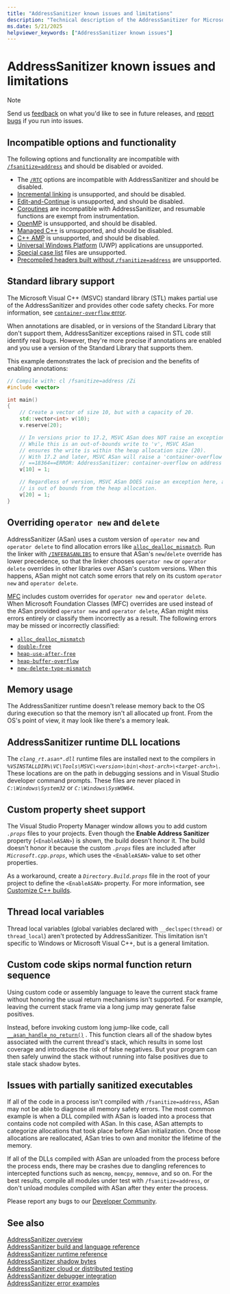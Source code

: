 ```yaml
---
title: "AddressSanitizer known issues and limitations"
description: "Technical description of the AddressSanitizer for Microsoft C/C++ known issues."
ms.date: 5/21/2025
helpviewer_keywords: ["AddressSanitizer known issues"]
---
```


# AddressSanitizer known issues and limitations

> [!NOTE]
> Send us [feedback](https://aka.ms/vsfeedback/browsecpp) on what you'd like to see in future releases, and [report bugs](https://aka.ms/feedback/report?space=62) if you run into issues.

## <a name="incompatible-options"></a> Incompatible options and functionality

The following options and functionality are incompatible with [`/fsanitize=address`](../build/reference/fsanitize.md) and should be disabled or avoided.

- The [`/RTC`](../build/reference/rtc-run-time-error-checks.md) options are incompatible with AddressSanitizer and should be disabled.
- [Incremental linking](../build/reference/incremental-link-incrementally.md) is unsupported, and should be disabled.
- [Edit-and-Continue](/visualstudio/debugger/edit-and-continue-visual-cpp) is unsupported, and should be disabled.
- [Coroutines](https://devblogs.microsoft.com/cppblog/category/coroutine/) are incompatible with AddressSanitizer, and resumable functions are exempt from instrumentation.
- [OpenMP](../build/reference/openmp-enable-openmp-2-0-support.md) is unsupported, and should be disabled.
- [Managed C++](../build/reference/clr-common-language-runtime-compilation.md) is unsupported, and should be disabled.
- [C++ AMP](../parallel/amp/cpp-amp-overview.md) is unsupported, and should be disabled.
- [Universal Windows Platform](../cppcx/universal-windows-apps-cpp.md) (UWP) applications are unsupported.
- [Special case list](https://clang.llvm.org/docs/SanitizerSpecialCaseList.html) files are unsupported.
- [Precompiled headers built without `/fsanitize=address`](../build/creating-precompiled-header-files.md#consistency-rules-for-yc-and-yu) are unsupported.

## Standard library support

The Microsoft Visual C++ (MSVC) standard library (STL) makes partial use of the AddressSanitizer and provides other code safety checks. For more information, see [`container-overflow` error](./error-container-overflow.md).

When annotations are disabled, or in versions of the Standard Library that don't support them, AddressSanitizer exceptions raised in STL code still identify real bugs. However, they're more precise if annotations are enabled and you use a version of the Standard Library that supports them.

This example demonstrates the lack of precision and the benefits of enabling annotations:

```cpp
// Compile with: cl /fsanitize=address /Zi
#include <vector>

int main()
{   
    // Create a vector of size 10, but with a capacity of 20.    
    std::vector<int> v(10);
    v.reserve(20);

    // In versions prior to 17.2, MSVC ASan does NOT raise an exception here.
    // While this is an out-of-bounds write to 'v', MSVC ASan
    // ensures the write is within the heap allocation size (20).
    // With 17.2 and later, MSVC ASan will raise a 'container-overflow' exception:
    // ==18364==ERROR: AddressSanitizer: container-overflow on address 0x1263cb8a0048 at pc 0x7ff6466411ab bp 0x005cf81ef7b0 sp 0x005cf81ef7b8
    v[10] = 1;

    // Regardless of version, MSVC ASan DOES raise an exception here, as this write
    // is out of bounds from the heap allocation.
    v[20] = 1;
}
```

## Overriding `operator new` and `delete`

AddressSanitizer (ASan) uses a custom version of `operator new` and `operator delete` to find allocation errors like [`alloc_dealloc_mismatch`](error-alloc-dealloc-mismatch.md). Run the linker with [`/INFERASANLIBS`](../build/reference/inferasanlibs.md) to ensure that ASan's `new`/`delete` override has lower precedence, so that the linker chooses `operator new` or `operator delete` overrides in other libraries over ASan's custom versions. When this happens, ASan might not catch some errors that rely on its custom `operator new` and `operator delete`.

[MFC](../mfc/mfc-concepts.md) includes custom overrides for `operator new` and `operator delete`. When Microsoft Foundation Classes (MFC) overrides are used instead of the ASan provided `operator new` and `operator delete`, ASan might miss errors entirely or classify them incorrectly as a result. The following errors may be missed or incorrectly classified:
 - [`alloc_dealloc_mismatch`](error-alloc-dealloc-mismatch.md)
 - [`double-free`](error-double-free.md)
 - [`heap-use-after-free`](error-heap-use-after-free.md)
 - [`heap-buffer-overflow`](error-heap-buffer-overflow.md)
 - [`new-delete-type-mismatch`](error-new-delete-type-mismatch.md)

## Memory usage

The AddressSanitizer runtime doesn't release memory back to the OS during execution so that the memory isn't all allocated up front. From the OS's point of view, it may look like there's a memory leak.

## AddressSanitizer runtime DLL locations

The *`clang_rt.asan*.dll`* runtime files are installed next to the compilers in *`%VSINSTALLDIR%\VC\Tools\MSVC\<version>\bin\<host-arch>\<target-arch>\`*. These locations are on the path in debugging sessions and in Visual Studio developer command prompts. These files are never placed in *`C:\Windows\System32`* or *`C:\Windows\SysWOW64`*.

## Custom property sheet support

The Visual Studio Property Manager window allows you to add custom *`.props`* files to your projects. Even though the **Enable Address Sanitizer** property (`<EnableASAN>`) is shown, the build doesn't honor it. The build doesn't honor it because the custom *`.props`* files are included after *`Microsoft.cpp.props`*, which uses the `<EnableASAN>` value to set other properties.

As a workaround, create a *`Directory.Build.props`* file in the root of your project to define the `<EnableASAN>` property. For more information, see [Customize C++ builds](/visualstudio/msbuild/customize-your-build#customize-c-builds).

## Thread local variables

Thread local variables (global variables declared with `__declspec(thread)` or `thread_local`) aren't protected by AddressSanitizer. This limitation isn't specific to Windows or Microsoft Visual C++, but is a general limitation.

## Custom code skips normal function return sequence

Using custom code or assembly language to leave the current stack frame without honoring the usual return mechanisms isn't supported. For example, leaving the current stack frame via a long jump may generate false positives. 

Instead, before invoking custom long jump-like code, call [`__asan_handle_no_return()`](https://github.com/llvm/llvm-project/blob/ba84d0c8d762f093c6ef6d5ef5a446a42a8548a5/compiler-rt/include/sanitizer/asan_interface.h#L325-L330) . This function clears all of the shadow bytes associated with the current thread's stack, which results in some lost coverage and introduces the risk of false negatives. But your program can then safely unwind the stack without running into false positives due to stale stack shadow bytes.

## Issues with partially sanitized executables

If all of the code in a process isn't compiled with `/fsanitize=address`, ASan may not be able to diagnose all memory safety errors. The most common example is when a DLL compiled with ASan is loaded into a process that contains code not compiled with ASan. In this case, ASan attempts to categorize allocations that took place before ASan initialization. Once those allocations are reallocated, ASan tries to own and monitor the lifetime of the memory.

If all of the DLLs compiled with ASan are unloaded from the process before the process ends, there may be crashes due to dangling references to intercepted functions such as `memcmp`, `memcpy`, `memmove`, and so on. For the best results, compile all modules under test with `/fsanitize=address`, or don't unload modules compiled with ASan after they enter the process.

Please report any bugs to our [Developer Community](https://aka.ms/feedback/report?space=62).

## See also

[AddressSanitizer overview](asan.md)\
[AddressSanitizer build and language reference](asan-building.md)\
[AddressSanitizer runtime reference](asan-runtime.md)\
[AddressSanitizer shadow bytes](asan-shadow-bytes.md)\
[AddressSanitizer cloud or distributed testing](asan-offline-crash-dumps.md)\
[AddressSanitizer debugger integration](asan-debugger-integration.md)\
[AddressSanitizer error examples](asan-error-examples.md)

